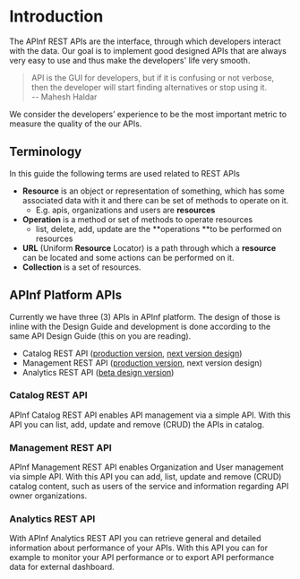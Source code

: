 # Introduction

The APInf REST APIs are the interface, through which developers interact with the data. Our goal is to implement good designed APIs that are always very easy to use and thus make the developers' life very smooth.

> API is the GUI for developers, but if it is confusing or not verbose, then the developer will start finding alternatives or stop using it.  
> -- Mahesh Haldar

We consider the developers’ experience to be the most important metric to measure the quality of the our APIs.

## Terminology

In this guide the following terms are used related to REST APIs

* **Resource** is an object or representation of something, which has some associated data with it and there can be set of methods to operate on it.
  * E.g. apis, organizations and users are **resources**
* **Operation** is a method or set of methods to operate resources
  * list, delete, add, update are the **operations **to be performed on resources
* **URL** \(Uniform **Resource** Locator\) is a path through which a **resource** can be located and some actions can be performed on it.
* **Collection** is a set of resources.


## APInf Platform APIs

Currently we have three (3) APIs in APInf platform. The design of those is inline with the Design Guide and development is done according to the same API Design Guide (this on you are reading). 

* Catalog REST API ([production version](https://apinf.io/apis/apinf-catalog-rest-api-1), [next version design](https://apinf.io/apis/apinf-catalog-rest-api-design))
* Management REST API ([production version](https://apinf.io/apis/apinf-management-rest-api), next version design)
* Analytics REST API ([beta design version](https://apinf.io/apis/apinf-analytics-api))

### Catalog REST API

APInf Catalog REST API enables API management via a simple API. With this API you can list, add, update and remove (CRUD) the APIs in catalog. 

### Management REST API

APInf Management REST API enables Organization and User management via simple API. With this API you can add, list, update and remove (CRUD) catalog content, such as users of the service and information regarding API owner organizations. 

### Analytics REST API

With APInf Analytics REST API you can retrieve general and detailed information about performance of your APIs. With this API you can for example to monitor your API performance or to export API performance data for external dashboard.
